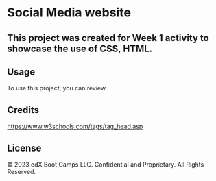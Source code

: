 # Social Media website
## This project was created for Week 1 activity to showcase the use of CSS, HTML.
## Usage
To use this project, you can review 
## Credits
https://www.w3schools.com/tags/tag_head.asp
## License
© 2023 edX Boot Camps LLC. Confidential and Proprietary. All Rights Reserved.